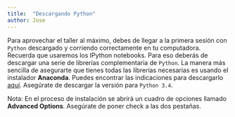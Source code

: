 ```yaml
---
title:  "Descargando Python"
author: Jose
---
```


Para aprovechar el taller al máximo, debes de llegar a la primera sesión con `Python` descargado y corriendo correctamente en tu computadora. Recuerda que usaremos los IPython notebooks. Para eso deberás de descargar una serie de librerías complementaria de `Python`. La manera más sencilla de asegurarte que tienes todas las librerías necesarias es usando el instalador __Anaconda__. Puedes encontrar las indicaciones para descargarlo [aquí](http://continuum.io/downloads#py34). Asegúrate de descargar la versión para `Python 3.4`.

Nota: En el proceso de instalación se abrirá un cuadro de opciones llamado __Advanced Options__. Asegúrate de poner check a las dos pestañas.

